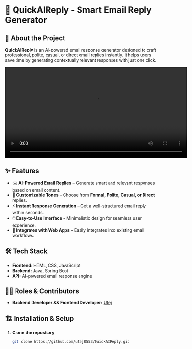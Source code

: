 # 📩 QuickAIReply - Smart Email Reply Generator  

## 🚀 About the Project  
**QuickAIReply** is an AI-powered email response generator designed to craft professional, polite, casual, or direct email replies instantly. It helps users save time by generating contextually relevant responses with just one click.  

<video width="600" controls>
  <source src="https://raw.githubusercontent.com/utej8553/QuickAIReply/main/Screen%20Recording%202025-03-24%20233050.mp4" type="video/mp4">
  Your browser does not support the video tag.
</video>


## ✨ Features  
- ✉️ **AI-Powered Email Replies** – Generate smart and relevant responses based on email content.  
- 🎯 **Customizable Tones** – Choose from **Formal, Polite, Casual, or Direct** replies.  
- ⚡ **Instant Response Generation** – Get a well-structured email reply within seconds.  
- 🖱️ **Easy-to-Use Interface** – Minimalistic design for seamless user experience.  
- 🔄 **Integrates with Web Apps** – Easily integrates into existing email workflows.  

## 🛠️ Tech Stack  
- **Frontend:** HTML, CSS, JavaScript  
- **Backend:** Java, Spring Boot 
- **API:** AI-powered email response engine  

## 👨‍💻 Roles & Contributors  
- **Backend Developer && Frontend Developer:** [Utej](https://github.com/utej8553)  

## 🏗️ Installation & Setup  
1. **Clone the repository**  
   ```sh
   git clone https://github.com/utej8553/QuickAIReply.git  
